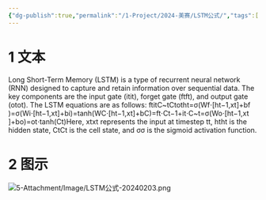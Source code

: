 ```yaml
---
{"dg-publish":true,"permalink":"/1-Project/2024-美赛/LSTM公式/","tags":["公式"]}
---
```


# 1 文本
Long Short-Term Memory (LSTM) is a type of recurrent neural network (RNN) designed to capture and retain information over sequential data. The key components are the input gate (itit​), forget gate (ftft​), and output gate (otot​). The LSTM equations are as follows:
ft​it​C~t​Ct​ot​ht​​=σ(Wf​⋅[ht−1​,xt​]+bf​)=σ(Wi​⋅[ht−1​,xt​]+bi​)=tanh(WC​⋅[ht−1​,xt​]+bC​)=ft​⋅Ct−1​+it​⋅C~t​=σ(Wo​⋅[ht−1​,xt​]+bo​)=ot​⋅tanh(Ct​)​
Here, xtxt​ represents the input at timestep tt, htht​ is the hidden state, CtCt​ is the cell state, and σσ is the sigmoid activation function.
# 2 图示
![5-Attachment/Image/LSTM公式-20240203.png](/img/user/5-Attachment/Image/LSTM%E5%85%AC%E5%BC%8F-20240203.png)
